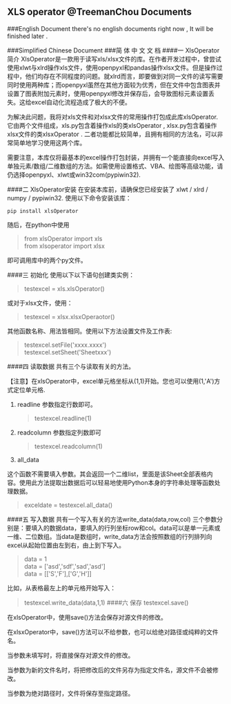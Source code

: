 ## **XLS operator @TreemanChou Documents**
###English Document
there's no english documents right now , It will be finished later .

###Simplified Chinese Document
###简 体 中 文 文 档
####一 XlsOperator简介
XlsOperator是一款用于读写xls/xlsx文件的库。在作者开发过程中，曾尝试使用xlwt与xlrd操作xls文件，使用openpyxl和pandas操作xlsx文件。但是操作过程中，他们均存在不同程度的问题。就xlrd而言，即要做到对同一文件的读写需要同时使用两种库；而openpyxl虽然在其他方面较为优秀，但在文件中包含图表并设置了图表附加元素时，使用openpyxl修改并保存后，会导致图标元素设置丢失。这给excel自动化流程造成了极大的不便。

为解决此问题，我将对xls文件和对xlsx文件的常用操作打包成此库xlsOperator. 它由两个文件组成，xls.py包含着操作xls的类xlsOperator , xlsx.py包含着操作xlsx文件的类xlsxOperator . 二者功能都比较简单，且拥有相同的方法名，可以非常简单地学习使用这两个库。

需要注意，本库仅将最基本的excel操作打包封装，并拥有一个能直接向excel写入单独元素/数组/二维数组的方法。如需使用设置格式、VBA、绘图等高级功能，请仍选择openpyxl、xlwt或win32com(pypiwin32).

####二 XlsOperator安装
在安装本库前，请确保您已经安装了 xlwt / xlrd / numpy / pypiwin32.
使用以下命令安装该库：

    pip install xlsOperator  

随后，在python中使用
>from xlsOperator import xls  
>from xlsoperator import xlsx

即可调用库中的两个py文件。

####三 初始化
使用以下以下语句创建类实例：
>testexcel = xls.xlsOperator()

或对于xlsx文件，使用：
>testexcel = xlsx.xlsxOperaotor()

其他函数名称、用法皆相同。使用以下方法设置文件及工作表:
>testexcel.setFile('xxxx.xxxx')  
>testexcel.setSheet('Sheetxxx')

####四 读取数据
共有三个与读取有关的方法。

【注意】在xlsOperator中，excel单元格坐标从(1,1)开始。您也可以使用(1,'A')方式定位单元格.
1. readline
   参数指定行数即可。
   >testexcel.readline(1)
2. readcolumn
   参数指定列数即可
   >testexcel.readcolumn(1)
3. all_data

这个函数不需要填入参数。其会返回一个二维list，里面是该Sheet全部表格内容。使用此方法提取出数据后可以轻易地使用Python本身的字符串处理等函数处理数据。  
>exceldate = testexcel.all_data()

####五 写入数据
共有一个写入有关的方法write_data(data,row,col)
三个参数分别是：要填入的数据data，要填入的行列坐标row和col。data可以是单一元素或一维、二位数组。当data是数组时，write_data方法会按照数组的行列排列向excel从起始位置由左到右，由上到下写入。
>data = 1  
>data = ['asd','sdf','sad','asd']  
>data = [['S','F'],['G','H']] 

比如，从表格最左上的单元格开始写入：
>testexcel.write_data(data,1,1)
####六 保存
>testexcel.save()

在xlsOperator中，使用save()方法会保存对源文件的修改。

在xlsxOperator中，save()方法可以不给参数，也可以给绝对路径或纯粹的文件名。

当参数未填写时，将直接保存对源文件的修改。

当参数为新的文件名时，将把修改后的文件另存为指定文件名，源文件不会被修改。

当参数为绝对路径时，文件将保存至指定路径。
